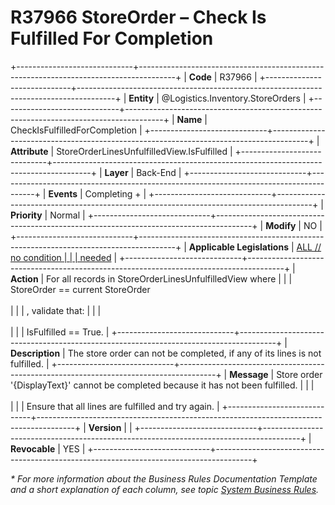 ﻿---
erp.type: business-rule
erp.entity: Logistics.Inventory.StoreOrders
---

# R37966 StoreOrder – Check Is Fulfilled For Completion
+-----------------------------+---------------------------------------------------------------------------------------+
| **Code**                    | R37966                                                                                |
+-----------------------------+---------------------------------------------------------------------------------------+
| **Entity**                  | @Logistics.Inventory.StoreOrders                                                      |
+-----------------------------+---------------------------------------------------------------------------------------+
| **Name**                    | CheckIsFulfilledForCompletion                                                         |
+-----------------------------+---------------------------------------------------------------------------------------+
| **Attribute**               | StoreOrderLinesUnfulfilledView.IsFulfilled                                            |
+-----------------------------+---------------------------------------------------------------------------------------+
| **Layer**                   | Back-End                                                                              |
+-----------------------------+---------------------------------------------------------------------------------------+
| **Events**                  | Completing +                                                                          |
+-----------------------------+---------------------------------------------------------------------------------------+
| **Priority**                | Normal                                                                                |
+-----------------------------+---------------------------------------------------------------------------------------+
| **Modify**                  | NO                                                                                    |
+-----------------------------+---------------------------------------------------------------------------------------+
| **Applicable Legislations** | [ALL // no condition                                                                  |
|                             | needed](xref:applicable-legislations)                                                 |
+-----------------------------+---------------------------------------------------------------------------------------+
| **Action**                  | For all records in StoreOrderLinesUnfulfilledView where                               |
|                             | StoreOrder == current StoreOrder <br/><br/>                                           |
|                             | , validate that:                                                                      |
|                             | <br/><br/>                                                                            |
|                             | IsFulfilled == True.                                                                  |
+-----------------------------+---------------------------------------------------------------------------------------+
| **Description**             | The store order can not be completed, if any of its lines is not fulfilled.           |
+-----------------------------+---------------------------------------------------------------------------------------+
| **Message**                 | Store order '{DisplayText}' cannot be completed because it has not been fulfilled.    |
|                             | <br/><br/>                                                                            |
|                             | Ensure that all lines are fulfilled and try again.                                    |
+-----------------------------+---------------------------------------------------------------------------------------+
| **Version**                 |                                                                                       |
+-----------------------------+---------------------------------------------------------------------------------------+
| **Revocable**               | YES                                                                                   |
+-----------------------------+---------------------------------------------------------------------------------------+

*\* For more information about the Business Rules Documentation Template and a short explanation of each column, see
topic [System Business Rules](../templates/template-description-system-business-rules.md).*
